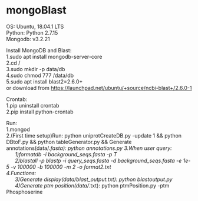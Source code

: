 # mongoBlast
OS: Ubuntu, 18.04.1 LTS  
Python: Python 2.7.15  
Mongodb: v3.2.21  

Install MongoDB and Blast:  
1.sudo apt install mongodb-server-core  
2.cd /  
3.sudo mkdir -p data/db  
4.sudo chmod 777 /data/db  
5.sudo apt install blast2=2.6.0+  
or download from https://launchpad.net/ubuntu/+source/ncbi-blast+/2.6.0-1

Crontab:  
1.pip uninstall crontab  
2.pip install python-crontab  

Run:  
1.mongod  
2.(First time setup)Run: python uniprotCreateDB.py -update 1 && python DBtoF.py && python tableGenerator.py && Generate annotations(data/*.fasta): python annotations.py
3.When user query:  
&nbsp;&nbsp;&nbsp;&nbsp;&nbsp;&nbsp;1)formatdb -i background_seqs.fasta -p T  
&nbsp;&nbsp;&nbsp;&nbsp;&nbsp;&nbsp;2)blastall -p blastp -i query_seqs.fasta -d background_seqs.fasta -e 1e-5 -v 100000 -b 100000 -m 2 -o format2.txt  
4.Functions:  
&nbsp;&nbsp;&nbsp;&nbsp;&nbsp;&nbsp;3)Generate display(data/blast_output.txt): python blastoutput.py  
&nbsp;&nbsp;&nbsp;&nbsp;&nbsp;&nbsp;4)Generate ptm position(data/*.txt): python ptmPosition.py -ptm Phosphoserine




